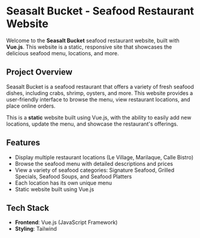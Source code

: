 # Seasalt Bucket - Seafood Restaurant Website

Welcome to the **Seasalt Bucket** seafood restaurant website, built with **Vue.js**. This website is a static, responsive site that showcases the delicious seafood menu, locations, and more.

## Project Overview

Seasalt Bucket is a seafood restaurant that offers a variety of fresh seafood dishes, including crabs, shrimp, oysters, and more. This website provides a user-friendly interface to browse the menu, view restaurant locations, and place online orders.

This is a **static** website built using Vue.js, with the ability to easily add new locations, update the menu, and showcase the restaurant's offerings.

## Features

- Display multiple restaurant locations (Le Village, Marilaque, Calle Bistro)
- Browse the seafood menu with detailed descriptions and prices
- View a variety of seafood categories: Signature Seafood, Grilled Specials, Seafood Soups, and Seafood Platters
- Each location has its own unique menu
- Static website built using Vue.js

## Tech Stack

- **Frontend**: Vue.js (JavaScript Framework)
- **Styling**: Tailwind
